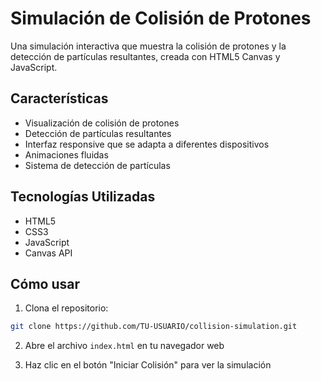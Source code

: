 # Simulación de Colisión de Protones

Una simulación interactiva que muestra la colisión de protones y la detección de partículas resultantes, creada con HTML5 Canvas y JavaScript.

## Características

- Visualización de colisión de protones
- Detección de partículas resultantes
- Interfaz responsive que se adapta a diferentes dispositivos
- Animaciones fluidas
- Sistema de detección de partículas

## Tecnologías Utilizadas

- HTML5
- CSS3
- JavaScript
- Canvas API

## Cómo usar

1. Clona el repositorio:
```bash
git clone https://github.com/TU-USUARIO/collision-simulation.git
```

2. Abre el archivo `index.html` en tu navegador web

3. Haz clic en el botón "Iniciar Colisión" para ver la simulación

